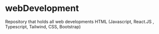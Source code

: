 # webDevelopment
Repository that holds all web developments HTML (Javascript, React.JS , Typescript, Tailwind, CSS, Bootstrap)
